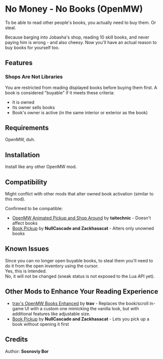 # No Money - No Books (OpenMW)

To be able to read other people's books, you actually need to buy them. Or steal.

Because barging into Jobasha's shop, reading 10 skill books, and never paying him is wrong - and also cheesy. Now you'll have an actual reason to buy books for yourself too.

## Features

### Shops Are Not Libraries

You are restricted from reading displayed books before buying them first. A book is considered "buyable" if it meets these criteria:

- It is owned
- Its owner sells books
- Book's owner is active (in the same interior or exterior as the book)

## Requirements

OpenMW, duh.

## Installation

Install like any other OpenMW mod.

## Compatibility

Might conflict with other mods that alter owned book activation (similar to this mod).

Confirmed to be compatible:

- [OpenMW Animated Pickup and Shop Around](https://www.nexusmods.com/morrowind/mods/54585) by **taitechnic** - Doesn't affect books
- [Book Pickup](https://www.nexusmods.com/morrowind/mods/46625) by **NullCascade and Zackhasacat** - Alters only unowned books

## Known Issues

Since you can no longer open buyable books, to steal them you'll need to do it from the open inventory using the cursor.  
Yes, this is intended.  
No, it will not be changed (sneak status is not exposed to the Lua API yet).

## Other Mods to Enhance Your Reading Experience

- [trav's OpenMW Books Enhanced](https://www.nexusmods.com/morrowind/mods/55126) by **trav** - Replaces the book/scroll in-game UI with a custom one mimicking the vanilla look, but with additional features like adjustable size.
- [Book Pickup](https://www.nexusmods.com/morrowind/mods/46625) by **NullCascade and Zackhasacat** - Lets you pick up a book without opening it first

## Credits

Author: **Sosnoviy Bor**
